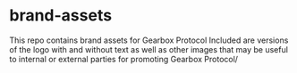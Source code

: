 # brand-assets
This repo contains brand assets for Gearbox Protocol
Included are versions of the logo with and without text as well as other images that may be useful to internal or external parties for promoting Gearbox Protocol/
